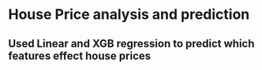 # House Price analysis and prediction
## Used Linear and XGB regression to predict which features effect house prices


